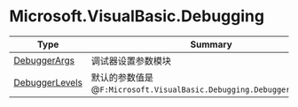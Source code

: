 ﻿
# Microsoft.VisualBasic.Debugging

|Type|Summary|
|----|-------|
|<a href="#" onClick="load('/docs/Microsoft.VisualBasic.Debugging/DebuggerArgs.md')">DebuggerArgs</a>|调试器设置参数模块|
|<a href="#" onClick="load('/docs/Microsoft.VisualBasic.Debugging/DebuggerLevels.md')">DebuggerLevels</a>|默认的参数值是@``F:Microsoft.VisualBasic.Debugging.DebuggerLevels.On``|

